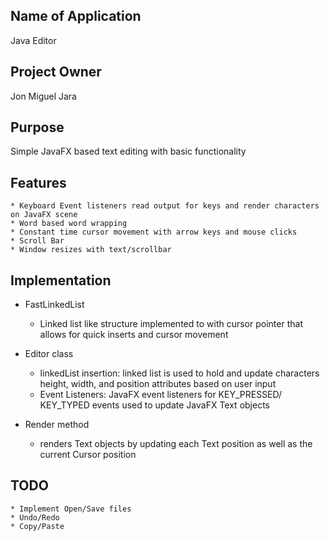 

## Name of Application
   Java Editor
## Project Owner
   Jon Miguel Jara
## Purpose
   Simple JavaFX based text editing with basic functionality

## Features
	* Keyboard Event listeners read output for keys and render characters on JavaFX scene
	* Word based word wrapping
	* Constant time cursor movement with arrow keys and mouse clicks
	* Scroll Bar
	* Window resizes with text/scrollbar

## Implementation
   * FastLinkedList
       - Linked list like structure implemented to with cursor pointer that allows for quick inserts and cursor movement

   * Editor class
        - linkedList insertion: linked list is used to hold and update characters  height, width, and position attributes
        based on user input
        - Event Listeners: JavaFX event listeners for KEY_PRESSED/ KEY_TYPED events used to update JavaFX Text objects

   * Render method
        - renders Text objects by updating each Text position as well as the current Cursor position


## TODO
    * Implement Open/Save files
    * Undo/Redo
    * Copy/Paste
